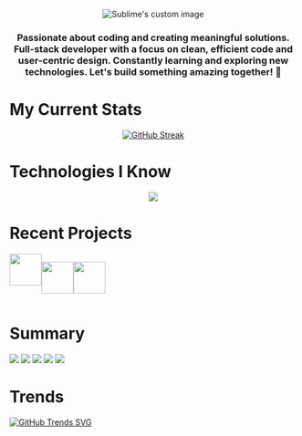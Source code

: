 <p align="center">
  <img src="https://i.ibb.co/nMxTbbq/32908076-249038668029-Converted.png?raw=true" alt="Sublime's custom image"/>
</p>

<h3 align="center">Passionate about coding and creating meaningful solutions. Full-stack developer with a focus on clean, efficient code and user-centric design. Constantly learning and exploring new technologies. Let's build something amazing together! 🚀 </h3>

# My Current Stats 

  <p align="center">
    <a href="https://git.io/streak-stats"><img src="https://github-readme-streak-stats.herokuapp.com?user=mrromanmiah&theme=dark&background=0D1117&border=0D1117&ring=FD01FC&fire=0059FC&currStreakNum=0059FC&currStreakLabel=FD01FC&sideNums=FD01FC&sideLabels=0059FC&dates=FFFFFF" alt="GitHub Streak" /></a>
  </p>


  # Technologies I Know

  <p align="center">
  <a href="https://skillicons.dev">
    <img src="https://skillicons.dev/icons?i=html,css,tailwind,js,react,firebase,mongodb,express,git,nodejs" />
  </a>
</p>

# Recent Projects

<div align="center">
<div style="display: flex;>
  <a href="https://vogue-verse.web.app/">
    <img src="https://i.ibb.co/WBqfVjB/logo-Black.png" width="56" height="56"/>
  </a>  
</p>
<p align="center">
  <a href="https://edenenclave-8ff8d.web.app/">
    <img src="https://i.ibb.co/KrDVJsh/favicon.png" width="56" height="56"/>
  </a>  
</p>
<p align="center">
  <a href="https://tour-titan.web.app/">
    <img src="https://i.ibb.co/5K9yq2k/Asset-2.png" width="56" height="56"/>
  </a>  
</div>
  
</div>





# Summary

![](http://github-profile-summary-cards.vercel.app/api/cards/profile-details?username=mrromanmiah&theme=github_dark)
![](http://github-profile-summary-cards.vercel.app/api/cards/repos-per-language?username=mrromanmiah&theme=github_dark)
![](http://github-profile-summary-cards.vercel.app/api/cards/most-commit-language?username=mrromanmiah&theme=github_dark)
![](http://github-profile-summary-cards.vercel.app/api/cards/stats?username=mrromanmiah&theme=github_dark)
![](http://github-profile-summary-cards.vercel.app/api/cards/productive-time?username=mrromanmiah&theme=github_dark&utcOffset=8) 

# Trends

[![GitHub Trends SVG](https://api.githubtrends.io/user/svg/mrromanmiah/langs?time_range=one_year&theme=dark)](https://githubtrends.io)



